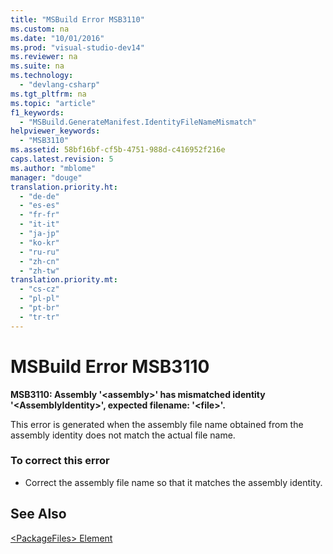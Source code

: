 ```yaml
---
title: "MSBuild Error MSB3110"
ms.custom: na
ms.date: "10/01/2016"
ms.prod: "visual-studio-dev14"
ms.reviewer: na
ms.suite: na
ms.technology: 
  - "devlang-csharp"
ms.tgt_pltfrm: na
ms.topic: "article"
f1_keywords: 
  - "MSBuild.GenerateManifest.IdentityFileNameMismatch"
helpviewer_keywords: 
  - "MSB3110"
ms.assetid: 58bf16bf-cf5b-4751-988d-c416952f216e
caps.latest.revision: 5
ms.author: "mblome"
manager: "douge"
translation.priority.ht: 
  - "de-de"
  - "es-es"
  - "fr-fr"
  - "it-it"
  - "ja-jp"
  - "ko-kr"
  - "ru-ru"
  - "zh-cn"
  - "zh-tw"
translation.priority.mt: 
  - "cs-cz"
  - "pl-pl"
  - "pt-br"
  - "tr-tr"
---
```

# MSBuild Error MSB3110
**MSB3110: Assembly '\<assembly>' has mismatched identity '\<AssemblyIdentity>', expected filename: '\<file>'.**  
  
 This error is generated when the assembly file name obtained from the assembly identity does not match the actual file name.  
  
### To correct this error  
  
-   Correct the assembly file name so that it matches the assembly identity.  
  
## See Also  
 [\<PackageFiles> Element](../VS_IDE/-packagefiles--element--bootstrapper-.md)